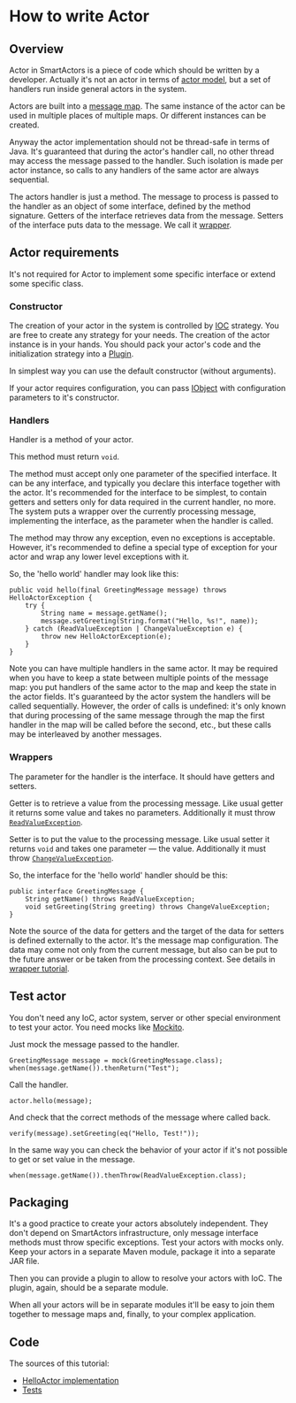 # How to write Actor

## Overview

Actor in SmartActors is a piece of code which should be written by a developer. Actually it's not an actor in terms of [actor model](https://en.wikipedia.org/wiki/Actor_model), but a set of handlers run inside general actors in the system.

Actors are built into a [message map](MessageMapExample.html). The same instance of the actor can be used in multiple places of multiple maps. Or different instances can be created.

Anyway the actor implementation should not be thread-safe in terms of Java. It's guaranteed that during the actor's handler call, no other thread may access the message passed to the handler. Such isolation is made per actor instance, so calls to any handlers of the same actor are always sequential.

The actors handler is just a method. The message to process is passed to the handler as an object of some interface, defined by the method signature. Getters of the interface retrieves data from the message. Setters of the interface puts data to the message. We call it [wrapper](WrapperExample.html).

## Actor requirements

It's not required for Actor to implement some specific interface or extend some specific class.

### Constructor

The creation of your actor in the system is controlled by [IOC](IOCExample.html) strategy. You are free to create any strategy for your needs. The creation of the actor instance is in your hands. You should pack your actor's code and the initialization strategy into a [Plugin](PluginExample.html).

In simplest way you can use the default constructor (without arguments).

If your actor requires configuration, you can pass [IObject](IObjectExample.html) with configuration parameters to it's constructor.

### Handlers

Handler is a method of your actor.

This method must return `void`.

The method must accept only one parameter of the specified interface. It can be any interface, and typically you declare this interface together with the actor. It's recommended for the interface to be simplest, to contain getters and setters only for data required in the current handler, no more. The system puts a wrapper over the currently processing message, implementing the interface, as the parameter when the handler is called.

The method may throw any exception, even no exceptions is acceptable. However, it's recommended to define a special type of exception for your actor and wrap any lower level exceptions with it.
 
So, the 'hello world' handler may look like this:
 
    public void hello(final GreetingMessage message) throws HelloActorException {
        try {
            String name = message.getName();
            message.setGreeting(String.format("Hello, %s!", name));
        } catch (ReadValueException | ChangeValueException e) {
            throw new HelloActorException(e);
        }
    }
    
Note you can have multiple handlers in the same actor. It may be required when you have to keep a state between multiple points of the message map: you put handlers of the same actor to the map and keep the state in the actor fields. It's guaranteed by the actor system the handlers will be called sequentially. However, the order of calls is undefined: it's only known that during processing of the same message through the map the first handler in the map will be called before the second, etc., but these calls may be interleaved by another messages.
    
### Wrappers

The parameter for the handler is the interface. It should have getters and setters.

Getter is to retrieve a value from the processing message. Like usual getter it returns some value and takes no parameters. Additionally it must throw [`ReadValueException`](../apidocs/info/smart_tools/smartactors/core/iobject/exception/ReadValueException.html).

Setter is to put the value to the processing message. Like usual setter it returns `void` and takes one parameter — the value. Additionally it must throw [`ChangeValueException`](../apidocs/info/smart_tools/smartactors/core/iobject/exception/ChangeValueException.html).

So, the interface for the 'hello world' handler should be this:

    public interface GreetingMessage {
        String getName() throws ReadValueException;
        void setGreeting(String greeting) throws ChangeValueException;
    }
    
Note the source of the data for getters and the target of the data for setters is defined externally to the actor. It's the message map configuration. The data may come not only from the current message, but also can be put to the future answer or be taken from the processing context. See details in [wrapper tutorial](WrapperExample.html).
    
## Test actor

You don't need any IoC, actor system, server or other special environment to test your actor. You need mocks like [Mockito](http://mockito.org/).

Just mock the message passed to the handler.

    GreetingMessage message = mock(GreetingMessage.class);
    when(message.getName()).thenReturn("Test");

Call the handler.

    actor.hello(message);
    
And check that the correct methods of the message where called back.

    verify(message).setGreeting(eq("Hello, Test!"));
    
In the same way you can check the behavior of your actor if it's not possible to get or set value in the message.

    when(message.getName()).thenThrow(ReadValueException.class);

## Packaging

It's a good practice to create your actors absolutely independent. They don't depend on SmartActors infrastructure, only message interface methods must throw specific exceptions. Test your actors with mocks only. Keep your actors in a separate Maven module, package it into a separate JAR file.

Then you can provide a plugin to allow to resolve your actors with IoC. The plugin, again, should be a separate module.

When all your actors will be in separate modules it'll be easy to join them together to message maps and, finally, to your complex application.

## Code

The sources of this tutorial:

* [HelloActor implementation](../xref/info/smart_tools/smartactors/core/examples/actor/package-frame.html)
* [Tests](../core.examples/xref-test/info/smart_tools/smartactors/core/examples/ActorExample.html)
